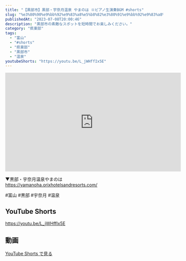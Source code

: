 ```yaml
---
title: "【黒部市】黒部・宇奈月温泉 やまのは ※ピアノ生演奏BGM #shorts"
slug: "%e3%80%90%e9%bb%92%e9%83%a8%e5%b8%82%e3%80%91%e9%bb%92%e9%83%a8%e3%83%bb%e5%ae%87%e5%a5%88%e6%9c%88%e6%b8%a9%e6%b3%89-%e3%82%84%e3%81%be%e3%81%ae%e3%81%af-%e2%80%bb%e3%83%94%e3%82%a2%e3%83%8e%e7%94%9f"
publishedAt: "2023-07-08T20:00:46"
description: "黒部市の素敵なスポットを短時間でお楽しみください。"
category: "県東部"
tags: 
  - "富山"
  - "#shorts"
  - "県東部"
  - "黒部市"
  - "温泉"
youtubeShorts: "https://youtu.be/L_jWHffIx5E"
---
```


<iframe width="560" height="315" src="https://www.youtube.com/embed/rxWr_tdOQMc" frameborder="0" allowfullscreen></iframe>

▼黒部・宇奈月温泉やまのは<br />
https://yamanoha.orixhotelsandresorts.com/

#富山 #黒部 #宇奈月 #温泉

## YouTube Shorts

https://youtu.be/L_jWHffIx5E

## 動画

[YouTube Shorts で見る](https://youtu.be/L_jWHffIx5E)

